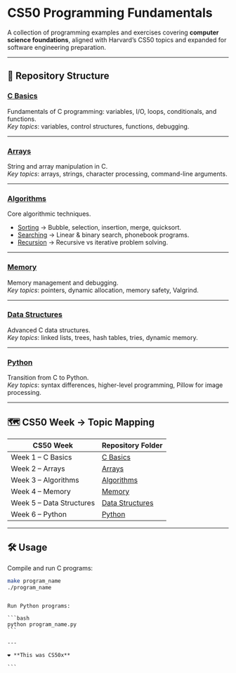 # CS50 Programming Fundamentals

A collection of programming examples and exercises covering **computer science foundations**, aligned with Harvard’s CS50 topics and expanded for software engineering preparation.

---

## 📂 Repository Structure

### [C Basics](./c-basics/README.md)

Fundamentals of C programming: variables, I/O, loops, conditionals, and functions.  
_Key topics_: variables, control structures, functions, debugging.

---

### [Arrays](./arrays/README.md)

String and array manipulation in C.  
_Key topics_: arrays, strings, character processing, command-line arguments.

---

### [Algorithms](./algorithms)

Core algorithmic techniques.

- [Sorting](./algorithms/sorting/README.md) → Bubble, selection, insertion, merge, quicksort.
- [Searching](./algorithms/searching) → Linear & binary search, phonebook programs.
- [Recursion](./algorithms/recursion/README.md) → Recursive vs iterative problem solving.

---

### [Memory](./memory/README.md)

Memory management and debugging.  
_Key topics_: pointers, dynamic allocation, memory safety, Valgrind.

---

### [Data Structures](./data-structures/README.md)

Advanced C data structures.  
_Key topics_: linked lists, trees, hash tables, tries, dynamic memory.

---

### [Python](./python/README.md)

Transition from C to Python.  
_Key topics_: syntax differences, higher-level programming, Pillow for image processing.

---

## 🗺️ CS50 Week → Topic Mapping

| CS50 Week                | Repository Folder                              |
| ------------------------ | ---------------------------------------------- |
| Week 1 – C Basics        | [C Basics](./c-basics/README.md)               |
| Week 2 – Arrays          | [Arrays](./arrays/README.md)                   |
| Week 3 – Algorithms      | [Algorithms](./algorithms)                     |
| Week 4 – Memory          | [Memory](./memory/README.md)                   |
| Week 5 – Data Structures | [Data Structures](./data-structures/README.md) |
| Week 6 – Python          | [Python](./python/README.md)                   |

---

## 🛠️ Usage

Compile and run C programs:

```bash
make program_name
./program_name
```

````

Run Python programs:

```bash
python program_name.py
```

---

❤️ **This was CS50x**

```

````
